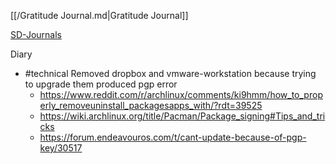[[/Gratitude Journal.md|Gratitude Journal]]

[SD-Journals](SD-Journals)

Diary 
- #technical Removed dropbox and vmware-workstation because trying to upgrade them produced pgp error
	- https://www.reddit.com/r/archlinux/comments/ki9hmm/how_to_properly_removeuninstall_packagesapps_with/?rdt=39525
	- https://wiki.archlinux.org/title/Pacman/Package_signing#Tips_and_tricks
	- https://forum.endeavouros.com/t/cant-update-because-of-pgp-key/30517
